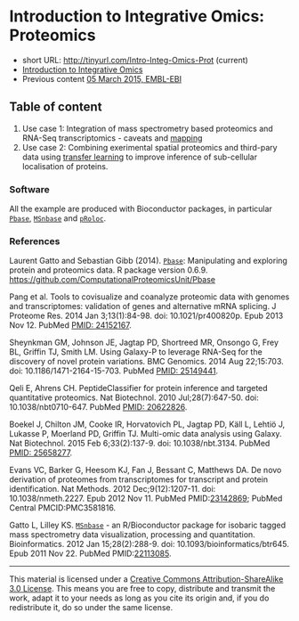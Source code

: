 # Introduction to Integrative Omics: Proteomics


- short URL: http://tinyurl.com/Intro-Integ-Omics-Prot (current)
- [Introduction to Integrative Omics](http://www.ebi.ac.uk/training/course/introduction-integrative-omics)
- Previous content [05 March 2015, EMBL-EBI](https://github.com/ComputationalProteomicsUnit/Intro-Integ-Omics-Prot/tree/2015-03-05-EBI)


## Table of content

1. Use case 1: Integration of mass spectrometry based proteomics and
   RNA-Seq transcriptomics - caveats and [mapping](./mapping.md)
2. Use case 2: Combining exerimental spatial proteomics and third-pary
   data using [transfer learning](./transfer-learning.md) to improve
   inference of sub-cellular localisation of proteins.

### Software

All the example are produced with Bioconductor packages, in particular
[`Pbase`](http://bioconductor.org/packages/devel/bioc/html/Pbase.html),
[`MSnbase`](http://bioconductor.org/packages/devel/bioc/html/MSnbase.html)
and
[`pRoloc`](http://bioconductor.org/packages/devel/bioc/html/pRoloc.html).

### References

Laurent Gatto and Sebastian Gibb
(2014). [`Pbase`](http://bioconductor.org/packages/devel/bioc/html/Pbase.html):
Manipulating and exploring protein and proteomics data. R package
version 0.6.9. https://github.com/ComputationalProteomicsUnit/Pbase

Pang et al. Tools to covisualize and coanalyze proteomic data with
genomes and transcriptomes: validation of genes and alternative mRNA
splicing. J Proteome Res. 2014 Jan 3;13(1):84-98. doi:
10.1021/pr400820p. Epub 2013 Nov 12. PubMed
[PMID: 24152167](http://www.ncbi.nlm.nih.gov/pubmed/24152167).

Sheynkman GM, Johnson JE, Jagtap PD, Shortreed MR, Onsongo G, Frey BL,
Griffin TJ, Smith LM. Using Galaxy-P to leverage RNA-Seq for the
discovery of novel protein variations. BMC Genomics. 2014 Aug
22;15:703. doi: 10.1186/1471-2164-15-703. PubMed
[PMID: 25149441](http://www.ncbi.nlm.nih.gov/pubmed/25149441).

Qeli E, Ahrens CH. PeptideClassifier for protein inference and
targeted quantitative proteomics. Nat Biotechnol. 2010
Jul;28(7):647-50. doi: 10.1038/nbt0710-647. PubMed
[PMID: 20622826](http://www.ncbi.nlm.nih.gov/pubmed/20622826).

Boekel J, Chilton JM, Cooke IR, Horvatovich PL, Jagtap PD, Käll L,
Lehtiö J, Lukasse P, Moerland PD, Griffin TJ. Multi-omic data analysis
using Galaxy. Nat Biotechnol. 2015 Feb 6;33(2):137-9. doi:
10.1038/nbt.3134. PubMed
[PMID: 25658277](http://www.ncbi.nlm.nih.gov/pubmed/25658277).

Evans VC, Barker G, Heesom KJ, Fan J, Bessant C, Matthews DA. De novo
derivation of proteomes from transcriptomes for transcript and protein
identification. Nat Methods. 2012 Dec;9(12):1207-11. doi:
10.1038/nmeth.2227.  Epub 2012 Nov 11. PubMed
PMID:[23142869](http://www.ncbi.nlm.nih.gov/pubmed/23142869); PubMed
Central PMCID:PMC3581816.

Gatto L, Lilley KS. [`MSnbase`](http://bioconductor.org/packages/devel/bioc/html/MSnbase.html) -
an R/Bioconductor package for isobaric tagged mass spectrometry data
visualization, processing and quantitation. Bioinformatics.  2012 Jan
15;28(2):288-9. doi: 10.1093/bioinformatics/btr645. Epub 2011 Nov 22.
PubMed PMID:[22113085](http://www.ncbi.nlm.nih.gov/pubmed/22113085).

---

This material is licensed under a
[Creative Commons Attribution-ShareAlike 3.0 License](http://creativecommons.org/licenses/by-sa/3.0/).
This means you are free to copy, distribute and transmit the work,
adapt it to your needs as long as you cite its origin and, if you do
redistribute it, do so under the same license.

